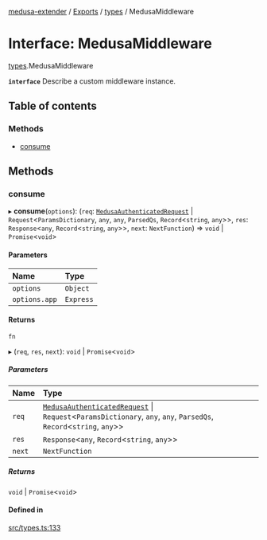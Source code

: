 [medusa-extender](../README.md) / [Exports](../modules.md) / [types](../modules/types.md) / MedusaMiddleware

# Interface: MedusaMiddleware

[types](../modules/types.md).MedusaMiddleware

**`interface`**
Describe a custom middleware instance.

## Table of contents

### Methods

- [consume](types.MedusaMiddleware.md#consume)

## Methods

### consume

▸ **consume**(`options`): (`req`: [`MedusaAuthenticatedRequest`](../modules/types.md#medusaauthenticatedrequest) \| `Request`<`ParamsDictionary`, `any`, `any`, `ParsedQs`, `Record`<`string`, `any`\>\>, `res`: `Response`<`any`, `Record`<`string`, `any`\>\>, `next`: `NextFunction`) => `void` \| `Promise`<`void`\>

#### Parameters

| Name | Type |
| :------ | :------ |
| `options` | `Object` |
| `options.app` | `Express` |

#### Returns

`fn`

▸ (`req`, `res`, `next`): `void` \| `Promise`<`void`\>

##### Parameters

| Name | Type |
| :------ | :------ |
| `req` | [`MedusaAuthenticatedRequest`](../modules/types.md#medusaauthenticatedrequest) \| `Request`<`ParamsDictionary`, `any`, `any`, `ParsedQs`, `Record`<`string`, `any`\>\> |
| `res` | `Response`<`any`, `Record`<`string`, `any`\>\> |
| `next` | `NextFunction` |

##### Returns

`void` \| `Promise`<`void`\>

#### Defined in

[src/types.ts:133](https://github.com/adrien2p/medusa-extender/blob/49b9503/src/types.ts#L133)
